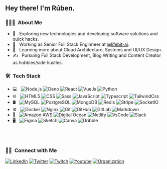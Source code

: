 <h2> Hey there! I'm Rúben.</h2>

<h3> 👨🏻‍💻 &nbsp;About Me </h3>

- 🤔 &nbsp; Exploring new technologies and developing software solutions and quick hacks.
- 💼 &nbsp; Working as Senior Full Stack Enginneer at [@lifebit-ai](https://github.com/lifebit-ai).
- 🌱 &nbsp; Learning more about Cloud Architecture, Systems and UI/UX Design.
- ✍️ &nbsp; Pursuing Full Stack Development, Blog Writing and Content Creator as hobbies/side hustles. 

<h3> 🛠 &nbsp;Tech Stack</h3>

- 💻 &nbsp;
  ![Node.js](https://img.shields.io/badge/-Node.js-333333?style=flat&logo=node.js)
  ![Deno](https://img.shields.io/badge/-Deno-333333?style=flat&logo=deno)
  ![React](https://img.shields.io/badge/-React-333333?style=flat&logo=react)
  ![VueJs](https://img.shields.io/badge/-VueJs-333333?style=flat&logo=vue.js)
  ![Python](https://img.shields.io/badge/-Python-333333?style=flat&logo=python)
- 🌐 &nbsp;
  ![HTML5](https://img.shields.io/badge/-HTML5-333333?style=flat&logo=HTML5)
  ![CSS](https://img.shields.io/badge/-CSS-333333?style=flat&logo=CSS3&logoColor=1572B6)
  ![Sass](https://img.shields.io/badge/-Sass-333333?style=flat&logo=sass)
  ![JavaScript](https://img.shields.io/badge/-JavaScript-333333?style=flat&logo=javascript)
  ![Typescript](https://img.shields.io/badge/-TypeScript-333333?style=flat&logo=typescript)
  ![TailwindCss](https://img.shields.io/badge/-TailwindCss-333333?style=flat&logo=tailwind-css)
- 🛢 &nbsp;
  ![MySQL](https://img.shields.io/badge/-MySQL-333333?style=flat&logo=mysql)
  ![PostgreSQL](http://img.shields.io/badge/-PostgreSQL-333333?style=flat&logo=postgreSQL)
  ![MongoDB](https://img.shields.io/badge/-MongoDB-333333?style=flat&logo=mongodb)
  ![Redis](https://img.shields.io/badge/-Redis-333333?style=flat&logo=redis)
  ![Stripe](https://img.shields.io/badge/-Stripe-333333?style=flat&logo=stripe)
  ![SocketIO](https://img.shields.io/badge/-SocketIO-333333?style=flat&logo=socket.io)
- ⚙️ &nbsp;
  ![Docker](https://img.shields.io/badge/-Docker-333333?style=flat&logo=docker)
  ![Nginx](https://img.shields.io/badge/-Ngnix-333333?style=flat&logo=nginx)
  ![Git](https://img.shields.io/badge/-Git-333333?style=flat&logo=git)
  ![GitHub](https://img.shields.io/badge/-GitHub-333333?style=flat&logo=github)
  ![GitLab](https://img.shields.io/badge/-GitLab-333333?style=flat&logo=gitlab)
  ![Markdown](https://img.shields.io/badge/-Markdown-333333?style=flat&logo=markdown)
- 🔧 &nbsp;
  ![Amazon AWS](https://img.shields.io/badge/-Amazon%20AWS-333333?style=flat&logo=amazon-aws)
  ![Digital Ocean](https://img.shields.io/badge/-Digital%20Ocean-333333?style=flat&logo=digitalocean)
  ![Netlify](https://img.shields.io/badge/-Netlify-333333?style=flat&logo=netlify)
  ![VsCode](https://img.shields.io/badge/-VsCode-333333?style=flat&logo=visual-studio-code&logoColor=007ACC)
  ![Slack](https://img.shields.io/badge/-Slack-333333?style=flat&logo=slack)
- 🖥 &nbsp;
  ![Figma](https://img.shields.io/badge/-Figma-333333?style=flat&logo=figma)
  ![Sketch](https://img.shields.io/badge/-Sketch-333333?style=flat&logo=sketch)
  ![Canva](https://img.shields.io/badge/-Canva-333333?style=flat&logo=canva)
  ![Dribble](https://img.shields.io/badge/-Dribbble-333333?style=flat&logo=dribbble)

<br/>

 <!--<a href="https://github.com/rubengomex">
  <img height="180em" src="https://github-readme-stats.vercel.app/api?username=rubengomex&show_icons=true&theme=algolia&include_all_commits=true&count_private=true" />
  <img height="180em" src="https://github-readme-stats.vercel.app/api/top-langs/?username=rubengomex&layout=compact&langs_count=5&theme=algolia" />
</a>-->

<br/>

<h3> 🤝🏻 &nbsp;Connect with Me </h3>

<p align="left">
<!---
<a href="https://www.rubengomes.me/"><img alt="Website" src="https://img.shields.io/badge/Website-www.rubengomes.me-blue?style=flat-square&logo=google-chrome"></a>
-->
<a href="https://www.linkedin.com/in/rgodev/"><img alt="LinkedIn" src="https://img.shields.io/badge/LinkedIn-Rúben%20Gomes-blue?style=flat-square&logo=linkedin"></a>  
<a href="https://twitter.com/rgodev"><img alt="Twitter" src="https://img.shields.io/badge/Twitter-rgodev-blue?style=flat-square&logo=twitter"></a>
<a href="https://www.twitch.tv/rgodev"><img alt="Twitch" src="https://img.shields.io/badge/Twitch-rgodev-blue?style=flat-square&logo=twitch"></a> 
<a href="https://www.youtube.com/channel/UCNh8MsdcyRoyMZRetA7cFXA/"><img alt="Youtube" src="https://img.shields.io/badge/Youtube-rgodev-blue?style=flat-square&logo=youtube"></a>
<a href="https://github.com/rgodev"><img alt="Organization" src="https://img.shields.io/badge/Github-rgodev-blue?style=flat-square&logo=github"></a>
<!---
<a href="mailto:gomesruben21@gmail.com"><img alt="Email" src="https://img.shields.io/badge/Email-gomesruben21@gmail.com-blue?style=flat-square&logo=gmail"></a>
-->
</p>
